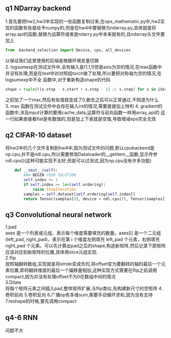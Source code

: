 ## q1  NDarray backend  
1.首先要把hw2,hw3中实现的一些函数复制过来,在ops_mathematic.py中,hw2实现的函数有些是给予numpy的,但是在hw4中要替换为ndarray.py,具体就是将array.api的函数,替换为运算符或者是ndarry.py中本来就有的,且ndarray头文件要加上
```python
from .backend_selection import Device, cpu, all_devices
```  
以保证我们这里使用的后端是根据环境变量切换  
2. logsumexp在测试文件中,会有输入是(1,1,1)但是axis为空的情况,在max函数中并没有处理,而是在test中对对照组torch做了处理,所以要把对称轴为空的情况,在logsumexp中不全  函数中,对于重新构造shape的代码 
```python  
shape = tuple(((s.stop - s.start + s.step - 1) // s.step) for s in idxs)
```  
之前加了一个max,然后有些值就变成了0,删去之后可以正常通过,不知道为什么  
3. max 函数在测试文件中会存在输入int的情况,需要直接加上特判
4. gradient的函数中,涉及input计算的要用cache_data,运算符与前向函数一样用array_api的
这一行如果直接看flat是有数值的,但是加上下表就是空值,导致增减eps完全无效

## q2  CIFAR-10 dataset  
将hw2中的几个文件复制到hw4中,因为测试文件的问题,默认cpubackend是np.cpu,并不是ndl.cpu,所以需要修改Dataloader的__getitem__函数,显示传参ndl.cpu()(这种可能实现不太好,但是可以过测试,因为np.cpu没有许多功能)  
```python
    def __next__(self):
        ### BEGIN YOUR SOLUTION
        self.index += 1
        if self.index >= len(self.ordering):
            raise StopIteration
        samples = self.dataset[self.ordering[self.index]]
        return Tensor(samples[0], device = ndl.cpu()), Tensor(samples[1], device = ndl.cpu())
```  
## q3 Convolutional neural network   
1.pad  
axes 是一个列表或元组，表示每个维度需要填充的数量。axes[i] 是一个二元组 (left_pad, right_pad)，表示在第 i 个维度左侧填充 left_pad 个元素，右侧填充 right_pad 个元素。可以先计算出pad之后的shape,构造新矩阵,然后记录下原矩阵应该对应到新矩阵的位置,具体用slice元组实现.  
2.flip  
按照轴翻转数组,实现就是将stride变成负的,将offset变为要翻转的轴的最后一个元素位置,即将翻转维度的最后一个偏移量相加,这种实现方式需要在flip之前调用compact,因为并没有处理offset不为0在数组中间的情况   
3.Dilate  
将每个矩阵元素之间插入pad,整体矩阵扩展,与flip类似,先构建新尺寸的空矩阵
4.卷积前向
5.卷积反向
6.广播op有多维sum,需要手动循环求和,因为没有支持
7.reshape的时候,要先调用compact  

## q4-6 RNN  
问题不大

